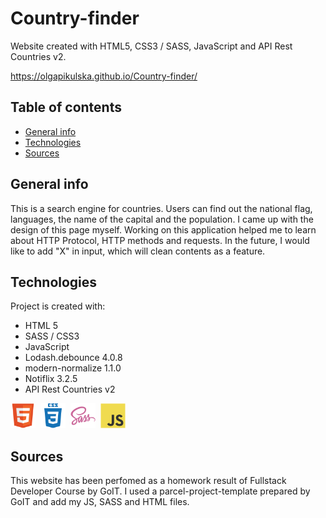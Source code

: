 # Country-finder
Website created with HTML5, CSS3 / SASS, JavaScript and API Rest Countries v2. 

https://olgapikulska.github.io/Country-finder/

## Table of contents
* [General info](#general-info)
* [Technologies](#technologies)
* [Sources](#sources)

## General info
This is a search engine for countries. Users can find out the national flag, languages, the name of the capital and  the population. I came up with the design of this page myself. 
Working on this application helped me to learn about HTTP Protocol, HTTP methods and requests. In the future, I would like to add "X" in input, which will clean contents as a feature.
	
## Technologies
Project is created with:
* HTML 5
* SASS / CSS3
* JavaScript
* Lodash.debounce 4.0.8
* modern-normalize 1.1.0
* Notiflix 3.2.5
* API Rest Countries v2

<img src="https://github.com/devicons/devicon/blob/master/icons/html5/html5-original.svg" title="HTML5" alt="HTML" width="40" height="40"/>&nbsp;
<img src="https://github.com/devicons/devicon/blob/master/icons/css3/css3-plain-wordmark.svg"  title="CSS3" alt="CSS" width="40" height="40"/>&nbsp;
<img src="https://github.com/devicons/devicon/blob/master/icons/sass/sass-original.svg" title="JavaScript" alt="JavaScript" width="40" height="40"/>&nbsp;
<img src="https://github.com/devicons/devicon/blob/master/icons/javascript/javascript-original.svg" title="JavaScript" alt="JavaScript" width="40" height="40"/>&nbsp;
 
## Sources
This website has been perfomed as a homework result of Fullstack Developer Course by GoIT. I used a parcel-project-template prepared by GoIT and add my JS, SASS and HTML files. 
